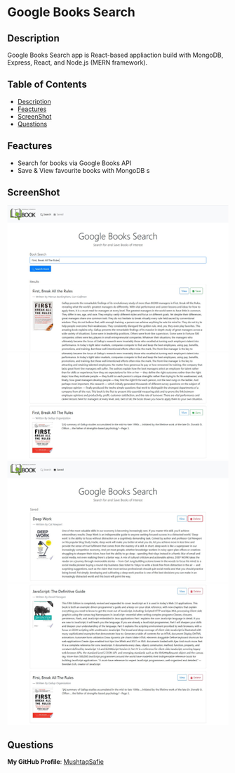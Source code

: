 # Google Books Search

## Description
Google Books Search app is React-based appliaction build with MongoDB, Express, React, and Node.js (MERN framework).

## Table of Contents
- [Description](#Description)
- [Feactures](#Feactures)
- [ScreenShot](#ScreenShot)
- [Questions](#Questions)


## Feactures
* Search for books via Google Books API
* Save & View favourite books with MongoDB
s
## ScreenShot
![ScreenShot1](https://raw.githubusercontent.com/MushtaqSafie/Google-Books-Search/main/media/1.JPG)
![ScreenShot2](https://raw.githubusercontent.com/MushtaqSafie/Google-Books-Search/main/media/2.JPG)
![ScreenShot3](https://raw.githubusercontent.com/MushtaqSafie/Google-Books-Search/main/media/3.JPG)
![ScreenShot4](https://raw.githubusercontent.com/MushtaqSafie/Google-Books-Search/main/media/4.JPG)

## Questions
**My GitHub Profile**: [MushtaqSafie](https://github.com/MushtaqSafie)
